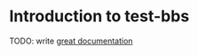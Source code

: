 # Introduction to test-bbs

TODO: write [great documentation](http://jacobian.org/writing/what-to-write/)

